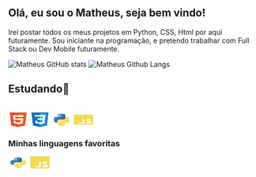 ## Olá, eu sou o Matheus, seja bem vindo!

Irei postar todos os meus projetos em Python, CSS, Html por aqui futuramente.
Sou iniciante na programação, e pretendo trabalhar com Full Stack ou Dev Mobile futuramente.

![Matheus GitHub stats](https://github-readme-stats.vercel.app/api?username=Matheusjeffer&show_icons=true&theme=dark&count_private=False)
![Matheus Github Langs](https://github-readme-stats.vercel.app/api/top-langs/?username=Matheusjeffer&theme=dark&layout=compact)





## Estudando📕 
<div style="display: inline_block"><br>
 <img align="center" alt="Math-HTML" height="30" width="40" 
 src="https://raw.githubusercontent.com/devicons/devicon/master/icons/html5/html5-original.svg"> 
  <img align="center" alt="Math-CSS" height="30" width="40"
 src="https://raw.githubusercontent.com/devicons/devicon/master/icons/css3/css3-original.svg"> 
 <img align="center" alt="Math-Python" height="30" width="40" src="https://raw.githubusercontent.com/devicons/devicon/master/icons/python/python-original.svg"> 
  <img align="center" alt="Math-Js" height="20" width="40" src="https://raw.githubusercontent.com/devicons/devicon/master/icons/javascript/javascript-plain.svg">
</div>


### Minhas linguagens favoritas
<div> 
  <img align="center" alt="Math-Python" height="25" width="40" src="https://raw.githubusercontent.com/devicons/devicon/master/icons/python/python-original.svg"> 
  <img align="center" alt="Math-Js" height="25" width="40" src="https://raw.githubusercontent.com/devicons/devicon/master/icons/javascript/javascript-plain.svg">
</div> 
